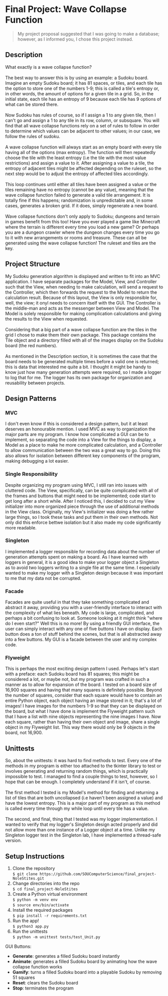 # Final Project: Wave Collapse Function

> My project proposal suggested that I was going to make a database; however, as I informed you, I chose this project instead.

## Description
What exactly is a wave collapse function?<br>
<br>
The best way to answer this is by using an example: a Sudoku board. Imagine an empty Sudoku board; it has 81 spaces, or tiles, and each tile has the option to store one of the numbers 1-9; this is called a tile's entropy or, in other words, the amount of options for a given tile in a grid. So, in the initial state, each tile has an entropy of 9 because each tile has 9 options of what can be stored there.<br>
<br>
Now Sudoku has rules of course, so if I assign a 1 to any given tile, then I can't go and assign a 1 to any tile in its row, column, or subsquare. You will find that all wave collapse functions rely on a set of rules to follow in order to determine which values can be adjacent to other values; in our case, we follow the rules of sudoku.<br>
<br>
A wave collapse function will always start as an empty board with every tile having all of the options (max entropy). The function will then repeatedly choose the tile with the least entropy (i.e the tile with the most value restrictions) and assign a value to it. After assigning a value to a tile, the entropy of adjacent tiles might be affected depending on the ruleset, so the next step would be to adjust the entropy of affected tiles accordingly.<br>
<br>
This loop continues until either all tiles have been assigned a value or the tiles remaining have no entropy (cannot be any value), meaning that the wave collapse function failed to generate a valid tile arrangement. It is totally fine if this happens; randomization is unpredictable and, in some cases, generates a broken grid. If it does, simply regenerate a new board.<br>
<br>
Wave collapse functions don't only apply to Sudoku; dungeons and terrain in games benefit from this too! Have you ever played a game like Minecraft where the terrain is different every time you load a new game? Or perhaps you are a dungeon crawler where the dungeon changes every time you go to it with new arrangements or rooms and treasure. These can all be generated using the wave collapse function! The ruleset and tiles are the key.

## Project Structure
My Sudoku generation algorithm is displayed and written to fit into an MVC application. I have separate packages for the Model, View, and Controller such that the View, when needing to make calculation, will send a request to the Controller, which then forwards the request to the Model to return the calculation result. Because of this layout, the View is only responsible for, well, the view; it onyl needs to concern itself with the GUI. The Controller is the middle-man and acts as the messenger between View and Model. The Model is solely responsible for making complication calculations and giving the results to the View when requested.<br>
<br>
Considering that a big part of a wave collapse function are the tiles in the grid I chose to make them their own package. This package contains the Tile object and a directory filled with all of the images display on the Sudoku board (the red numbers).<br>
<br>
As mentioned in the Description section, it is sometimes the case that the board needs to be generated multiple times before a valid one is returned; this is data that interested me quite a bit. I thought it might be handy to know just how many generation attempts were required, so I made a logger to log that for me. The logger has its own package for organization and reusability between projects.

## Design Patterns

### MVC
I don't even know if this is considered a design pattern, but it at least deserves an honourable mention. I used MVC as way to organization the major parts
are my program. I know how complicated a GUI can be to implement, so separating the code into a View for the things to display, a Model as a place to make he more complicated calculation, and a Controller to allow communication between the two was a great way to go. Doing this also allows for isolation between different key components of the program, making debugging a lot easier.

### Single Responsibility
Despite organizing my program using MVC, I still ran into issues with cluttered code. The View, specifically, can be quite complicated with all of the frames and buttons that might need to be implemented; code start to get long after a short while. After I noticed this, I decided to cut my View initializer into more organized piece through the use of additional methods in the View class. Originally, my View's initializer was doing a few rather large things, so I took these tasks and put them in their own methods. Not only did this enforce bettwe isolation but it also made my code significantly more readable.

### Singleton
I implemented a logger responsible for recording data about the number of generation attempts spent on making a board. As I have learned with loggers in general, it is a good idea to make your logger object a Singleton as to avoid two loggers writing to a single file at the same time. I especially wanted to make my logger with a Singleton design because it was important to me that my data not be corrupted.

### Facade
Facades are quite useful in that they take something complicated and abstract it away, providing you with a user-friendly interface to interact with the complexity of what lies beneath. My code is large, complicated, and perhaps a bit confusing to look at. Someone looking at it might think "where do I even start?" Well this is no more! By using a friendly GUI interface, the user can simply interact with any one of five buttons I have on display. Each button does a ton of stuff behind the scenes, but that is all abstracted away into a few buttons. My GUI is a facade between the user and my complex code.

### Flyweight
This is perhaps the most exciting design pattern I used. Perhaps let's start with a preface: each Sudoku board has 81 squares; this might be considered a lot, or maybe not, but my program was crafted in such a manner as to allow for expansion of the board. I tested on a board size of 16,900 squares and having that many squares is definitely possible. Beyond the number of squares, consider that each square would have to contain an entire Python object, each object having an image stored in it; that's a lot of images! I have images for the numbers 1-9 so that they can be displayed on the board, but what I have done is implement the Flyweight pattern such that I have a list with nine objects representing the nine images I have. Now each square, rather than having their own object and image, share a single object in my Flyweight list. This way there would only be 9 objects in the board, not 16,900.

## Unittests
So, about the unittests: it was hard to find methods to test. Every one of the methods in my program is either too attached to the tkinter library to test or involves generating and returning random things, which is practically impossible to test. I managed to find a couple things to test, however, so I hope that can be enough. I completely understand if it isn't, of course.<br>
<br>
The first method I tested is my Model's method for finding and returning a list of tiles that are both uncollapsed (i.e haven't been assigned a value) and have the lowest entropy. This is a major part of my program as this method is called every time through my while loop until every tile has a value.<br>
<br>
The second, and final, thing that I tested was my logger implementation. I wanted to verify that my logger's Singleton design acted properly and did not allow more than one instance of a Logger object at a time. Unlike my Singleton logger test in the Singleton lab, I have implemented a thread-safe version.

## Setup Instructions
1. Clone the repository   
`$ git clone https://github.com/SOUComputerScience/final_project-NoleStites.git`
2. Change directories into the repo    
`$ cd final_project-NoleStites` 
3. Create a Python virtual environment    
`$ python -m venv env`   
`$ source env/bin/activate`     
4. Install the required packages     
`$ pip install -r requirements.txt` 
5. Run the app!    
`$ python3 app.py`   
6. Run the unittests    
`$ python -m unittest tests/test_Unit.py`   

GUI Buttons:
- **Generate**: generates a filled Sudoku board instantly
- **Animate**:  generates a filled Sudoku board by animating how the wave collapse function works
- **Gamify**:   turns a filled Sudoku board into a playable Sudoku by removing 51 squares
- **Reset**:    clears the Sudoku board
- **Stop**:     terminates the program
